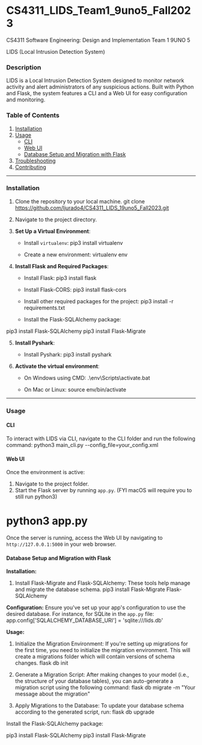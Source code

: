 # CS4311_LIDS_Team1_9uno5_Fall2023

CS4311 Software Engineering: Design and Implementation Team 1 9UNO 5

LIDS (Local Intrusion Detection System)

### Description

LIDS is a Local Intrusion Detection System designed to monitor network activity and alert administrators of any suspicious actions. Built with Python and Flask, the system features a CLI and a Web UI for easy configuration and monitoring.

### Table of Contents

1. [Installation](#installation)
2. [Usage](#usage)
   - [CLI](#cli)
   - [Web UI](#web-ui)
   - [Database Setup and Migration with Flask](#database-setup-and-migration-with-flask)
3. [Troubleshooting](#troubleshooting)
4. [Contributing](#contributing)

---

### Installation

1. Clone the repository to your local machine.
git clone https://github.com/ljurado4/CS4311_LIDS_19uno5_Fall2023.git

2. Navigate to the project directory.


3. **Set Up a Virtual Environment**:
   - Install `virtualenv`:
pip3 install virtualenv

   - Create a new environment:
virtualenv env

4. **Install Flask and Required Packages**:
   - Install Flask:
pip3 install flask

   - Install Flask-CORS:
pip3 install flask-cors

   - Install other required packages for the project:
pip3 install -r requirements.txt

   - Install the Flask-SQLAlchemy package:

pip3 install Flask-SQLAlchemy
pip3 install Flask-Migrate

5. **Install Pyshark**:
   - Install Pyshark:
pip3 install pyshark

6. **Activate the virtual environment**:
   - On Windows using CMD:
.\env\Scripts\activate.bat

   - On Mac or Linux:
source env/bin/activate

---

### Usage

#### CLI

To interact with LIDS via CLI, navigate to the CLI folder and run the following command:
python3 main_cli.py --config_file=your_config.xml

#### Web UI

Once the environment is active:
1. Navigate to the project folder.
2. Start the Flask server by running `app.py`. (FYI macOS will require you to still run python3)

python3 app.py
=======

Once the server is running, access the Web UI by navigating to `http://127.0.0.1:5000` in your web browser.

#### Database Setup and Migration with Flask

**Installation:**
1. Install Flask-Migrate and Flask-SQLAlchemy: These tools help manage and migrate the database schema.
pip3 install Flask-Migrate Flask-SQLAlchemy

**Configuration:**
Ensure you've set up your app's configuration to use the desired database. For instance, for SQLite in the `app.py` file:
app.config['SQLALCHEMY_DATABASE_URI'] = 'sqlite:///lids.db'

**Usage:**
1. Initialize the Migration Environment:
If you're setting up migrations for the first time, you need to initialize the migration environment. This will create a migrations folder which will contain versions of schema changes.
flask db init

2. Generate a Migration Script:
After making changes to your model (i.e., the structure of your database tables), you can auto-generate a migration script using the following command:
flask db migrate -m "Your message about the migration"

3. Apply Migrations to the Database:
To update your database schema according to the generated script, run:
flask db upgrade


Install the Flask-SQLAlchemy package:

pip3 install Flask-SQLAlchemy
pip3 install Flask-Migrate